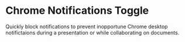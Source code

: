# Chrome Notifications Toggle
Quickly block notifications to prevent inopportune Chrome desktop notifictaions during a presentation or while collaborating on documents.
